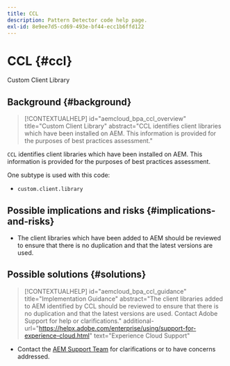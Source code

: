 ```yaml
---
title: CCL
description: Pattern Detector code help page.
exl-id: 8e9ee7d5-cd69-493e-bf44-ecc1b6ffd122
---
```

# CCL {#ccl}

Custom Client Library

## Background {#background}

>[!CONTEXTUALHELP]
>id="aemcloud_bpa_ccl_overview"
>title="Custom Client Library"
>abstract="CCL identifies client libraries which have been installed on AEM. This information is provided for the purposes of best practices assessment."

`CCL` identifies client libraries which have been installed on AEM. This information is provided for the purposes of best practices assessment.

One subtype is used with this code:
* `custom.client.library`

## Possible implications and risks {#implications-and-risks}

* The client libraries which have been added to AEM should be reviewed to ensure that there is no duplication and that the latest versions are used.

## Possible solutions {#solutions}

>[!CONTEXTUALHELP]
>id="aemcloud_bpa_ccl_guidance"
>title="Implementation Guidance"
>abstract="The client libraries added to AEM identified by CCL should be reviewed to ensure that there is no duplication and that the latest versions are used. Contact Adobe Support for help or clarifications."
>additional-url="https://helpx.adobe.com/enterprise/using/support-for-experience-cloud.html" text="Experience Cloud Support"

* Contact the [AEM Support Team](https://helpx.adobe.com/enterprise/using/support-for-experience-cloud.html) for clarifications or to have concerns addressed.
